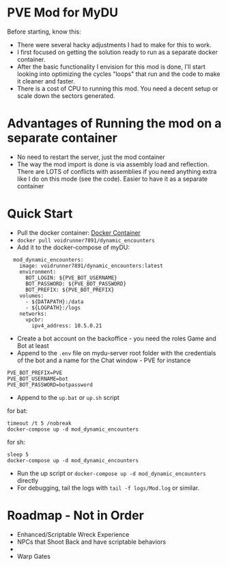 ﻿# PVE Mod for MyDU

Before starting, know this:
* There were several hacky adjustments I had to make for this to work.
* I first focused on getting the solution ready to run as a separate docker container.
* After the basic functionality I envision for this mod is done, I'll start looking into optimizing the cycles "loops" that run and the code to make it cleaner and faster.
* There is a cost of CPU to running this mod. You need a decent setup or scale down the sectors generated.

# Advantages of Running the mod on a separate container

* No need to restart the server, just the mod container
* The way the mod import is done is via assembly load and reflection. There are LOTS of conflicts with assemblies if you need anything extra like I do on this mode (see the code). Easier to have it as a separate container

# Quick Start

* Pull the docker container: [Docker Container](https://hub.docker.com/repository/docker/voidrunner7891/dynamic_encounters/general)
* `docker pull voidrunner7891/dynamic_encounters`
* Add it to the docker-compose of myDU:
```
  mod_dynamic_encounters:
    image: voidrunner7891/dynamic_encounters:latest
    environment:
      BOT_LOGIN: ${PVE_BOT_USERNAME}
      BOT_PASSWORD: ${PVE_BOT_PASSWORD}
      BOT_PREFIX: ${PVE_BOT_PREFIX}
    volumes:
      - ${DATAPATH}:/data
      - ${LOGPATH}:/logs
    networks:
      vpcbr:
        ipv4_address: 10.5.0.21
```

* Create a bot account on the backoffice - you need the roles Game and Bot at least
* Append to the `.env` file on mydu-server root folder with the credentials of the bot and a name for the Chat window - PVE for instance

```
PVE_BOT_PREFIX=PVE
PVE_BOT_USERNAME=bot
PVE_BOT_PASSWORD=botpassword
```

* Append to the `up.bat` or `up.sh` script

for bat:
```
timeout /t 5 /nobreak
docker-compose up -d mod_dynamic_encounters
```

for sh:
```
sleep 5
docker-compose up -d mod_dynamic_encounters
```

* Run the up script or `docker-compose up -d mod_dynamic_encounters` directly
* For debugging, tail the logs with `tail -f logs/Mod.log` or similar.

# Roadmap - Not in Order

* Enhanced/Scriptable Wreck Experience
* NPCs that Shoot Back and have scriptable behaviors
* 
* Warp Gates
